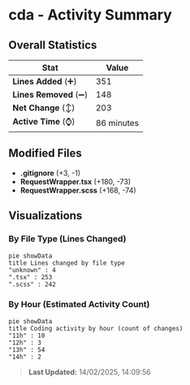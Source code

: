 # cda - Activity Summary 

## Overall Statistics

| Stat                   | Value                                                             |
| ---------------------- | ----------------------------------------------------------------- |
| **Lines Added** (➕)   | 351                                          |
| **Lines Removed** (➖) | 148                                        |
| **Net Change** (↕)    | 203                |
| **Active Time** (⌚)   | 86 minutes |


## Modified Files
- **.gitignore** (+3, -1)
- **RequestWrapper.tsx** (+180, -73)
- **RequestWrapper.scss** (+168, -74)

## Visualizations

### By File Type (Lines Changed)

```mermaid
pie showData
title Lines changed by file type
"unknown" : 4
".tsx" : 253
".scss" : 242
```

### By Hour (Estimated Activity Count)

```mermaid
pie showData
title Coding activity by hour (count of changes)
"11h" : 10
"12h" : 3
"13h" : 54
"14h" : 2
```


> **Last Updated:** 14/02/2025, 14:09:56